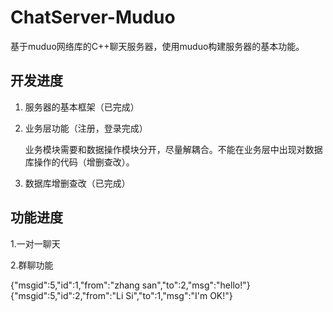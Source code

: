 # ChatServer-Muduo
基于muduo网络库的C++聊天服务器，使用muduo构建服务器的基本功能。

## 开发进度
1. 服务器的基本框架（已完成）
2. 业务层功能（注册，登录完成）

    业务模块需要和数据操作模块分开，尽量解耦合。不能在业务层中出现对数据库操作的代码（增删查改）。

3. 数据库增删查改（已完成）


## 功能进度
  1.一对一聊天

  2.群聊功能

  {"msgid":5,"id":1,"from":"zhang san","to":2,"msg":"hello!"}
   {"msgid":5,"id":2,"from":"Li Si","to":1,"msg":"I'm OK!"}